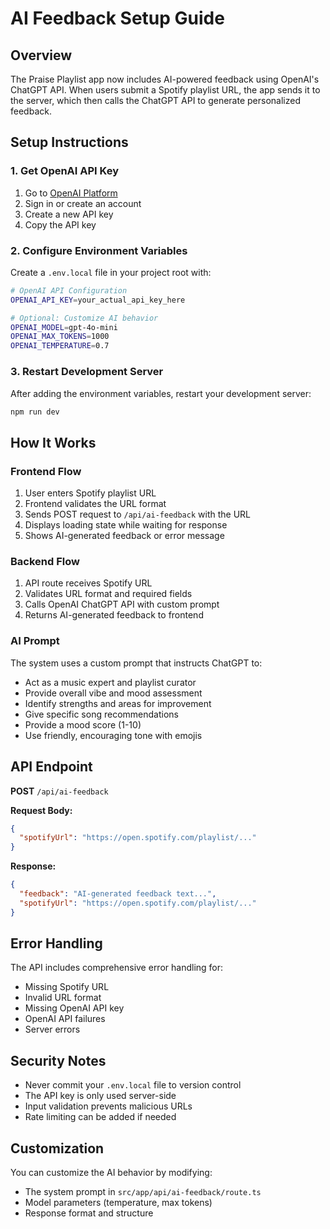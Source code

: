# AI Feedback Setup Guide

## Overview

The Praise Playlist app now includes AI-powered feedback using OpenAI's ChatGPT API. When users submit a Spotify playlist URL, the app sends it to the server, which then calls the ChatGPT API to generate personalized feedback.

## Setup Instructions

### 1. Get OpenAI API Key

1. Go to [OpenAI Platform](https://platform.openai.com/api-keys)
2. Sign in or create an account
3. Create a new API key
4. Copy the API key

### 2. Configure Environment Variables

Create a `.env.local` file in your project root with:

```bash
# OpenAI API Configuration
OPENAI_API_KEY=your_actual_api_key_here

# Optional: Customize AI behavior
OPENAI_MODEL=gpt-4o-mini
OPENAI_MAX_TOKENS=1000
OPENAI_TEMPERATURE=0.7
```

### 3. Restart Development Server

After adding the environment variables, restart your development server:

```bash
npm run dev
```

## How It Works

### Frontend Flow

1. User enters Spotify playlist URL
2. Frontend validates the URL format
3. Sends POST request to `/api/ai-feedback` with the URL
4. Displays loading state while waiting for response
5. Shows AI-generated feedback or error message

### Backend Flow

1. API route receives Spotify URL
2. Validates URL format and required fields
3. Calls OpenAI ChatGPT API with custom prompt
4. Returns AI-generated feedback to frontend

### AI Prompt

The system uses a custom prompt that instructs ChatGPT to:

- Act as a music expert and playlist curator
- Provide overall vibe and mood assessment
- Identify strengths and areas for improvement
- Give specific song recommendations
- Provide a mood score (1-10)
- Use friendly, encouraging tone with emojis

## API Endpoint

**POST** `/api/ai-feedback`

**Request Body:**

```json
{
  "spotifyUrl": "https://open.spotify.com/playlist/..."
}
```

**Response:**

```json
{
  "feedback": "AI-generated feedback text...",
  "spotifyUrl": "https://open.spotify.com/playlist/..."
}
```

## Error Handling

The API includes comprehensive error handling for:

- Missing Spotify URL
- Invalid URL format
- Missing OpenAI API key
- OpenAI API failures
- Server errors

## Security Notes

- Never commit your `.env.local` file to version control
- The API key is only used server-side
- Input validation prevents malicious URLs
- Rate limiting can be added if needed

## Customization

You can customize the AI behavior by modifying:

- The system prompt in `src/app/api/ai-feedback/route.ts`
- Model parameters (temperature, max tokens)
- Response format and structure
